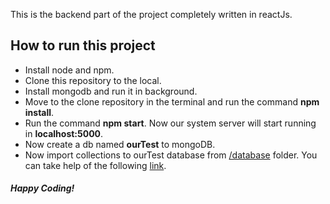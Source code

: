 This is the backend part of the project completely written in 
reactJs.

<h2>How to run this project</h2>

- Install node and npm.
- Clone this repository to the local.
- Install mongodb and run it in background.
- Move to the clone repository in the terminal 
and run the command <b>npm install</b>.
- Run the command <b>npm start</b>. Now our system 
server will start running in <b>localhost:5000</b>.
- Now create a db named <b>ourTest</b> to mongoDB.
- Now import collections to ourTest database from 
<a href="/database">/database</a> folder. You can take help of the 
following <a href="https://docs.mongodb.com/guides/server/import/">link</a>.

<h4><i>Happy Coding!</i></h4>
